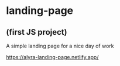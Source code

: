 # landing-page
## (first JS project)

A simple landing page for a nice day of work

https://alyra-landing-page.netlify.app/
